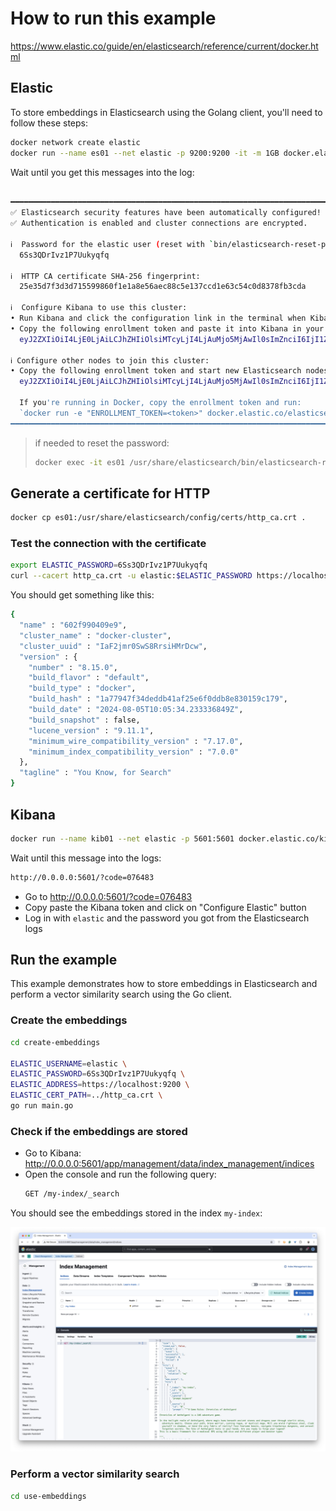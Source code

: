 # How to run this example

https://www.elastic.co/guide/en/elasticsearch/reference/current/docker.html

## Elastic
To store embeddings in Elasticsearch using the Golang client, you'll need to follow these steps:

```bash
docker network create elastic
docker run --name es01 --net elastic -p 9200:9200 -it -m 1GB docker.elastic.co/elasticsearch/elasticsearch:8.15.0
```

Wait until you get this messages into the log:
```bash

━━━━━━━━━━━━━━━━━━━━━━━━━━━━━━━━━━━━━━━━━━━━━━━━━━━━━━━━━━━━━━━━━━━━━━━━━━━━━━━━━━━━━━━━━━━━━━━━━━━━━━━━━━━━━━━━━━━━━━━━━━━━━━━━━━━━━━━━━━━━━━━━━━━━━━━━━━━━━━━━━━━━━━━━━━━━━━━━━━━━━━━━━━━━━━━━━━━━━━━━━━━━━━━━━━━━━━━━━━━━━━━━━━━━━━━━━━━━━━━━━━━━━━━━━━━
✅ Elasticsearch security features have been automatically configured!
✅ Authentication is enabled and cluster connections are encrypted.

ℹ️  Password for the elastic user (reset with `bin/elasticsearch-reset-password -u elastic`):
  6Ss3QDrIvz1P7Uukyqfq

ℹ️  HTTP CA certificate SHA-256 fingerprint:
  25e35d7f3d3d715599860f1e1a8e56aec88c5e137ccd1e63c54c0d8378fb3cda

ℹ️  Configure Kibana to use this cluster:
• Run Kibana and click the configuration link in the terminal when Kibana starts.
• Copy the following enrollment token and paste it into Kibana in your browser (valid for the next 30 minutes):
  eyJ2ZXIiOiI4LjE0LjAiLCJhZHIiOlsiMTcyLjI4LjAuMjo5MjAwIl0sImZnciI6IjI1ZTM1ZDdmM2QzZDcxNTU5OTg2MGYxZTFhOGU1NmFlYzg4YzVlMTM3Y2NkMWU2M2M1NGMwZDgzNzhmYjNjZGEiLCJrZXkiOiJVZXZpYzVFQldEcFR1b25wZzEwSTpldHF0c1REcFNOaVNGUFdGVzRxbkxBIn0=

ℹ️ Configure other nodes to join this cluster:
• Copy the following enrollment token and start new Elasticsearch nodes with `bin/elasticsearch --enrollment-token <token>` (valid for the next 30 minutes):
  eyJ2ZXIiOiI4LjE0LjAiLCJhZHIiOlsiMTcyLjI4LjAuMjo5MjAwIl0sImZnciI6IjI1ZTM1ZDdmM2QzZDcxNTU5OTg2MGYxZTFhOGU1NmFlYzg4YzVlMTM3Y2NkMWU2M2M1NGMwZDgzNzhmYjNjZGEiLCJrZXkiOiJVdXZpYzVFQldEcFR1b25wZzEwSToyRFdKMVlMc1RGQ0VVVU9QTm9VZlBnIn0=

  If you're running in Docker, copy the enrollment token and run:
  `docker run -e "ENROLLMENT_TOKEN=<token>" docker.elastic.co/elasticsearch/elasticsearch:8.15.0`
━━━━━━━━━━━━━━━━━━━━━━━━━━━━━━━━━━━━━━━━━━━━━━━━━━━━━━━━━━━━━━━━━━━━━━━━━━━━━━━━━━━━━━━━━━━━━━━━━━━━━━━━━━━━━━━━━━━━━━━━━━━━━━━━━━━━━━━━━━━━━━━━━━━━━━━━━━━━━━━━━━━━━━━━━━━━━━━━━━━━━━━━━━━━━━━━━━━━━━━━━━━━━━━━━━━━━━━━━━━━━━━━━━━━━━━━━━━━━━━━━━━━━━━━━━━

```

> if needed to reset the password:
> ```bash
> docker exec -it es01 /usr/share/elasticsearch/bin/elasticsearch-reset-password -u elastic
> ```

## Generate a certificate for HTTP

```bash
docker cp es01:/usr/share/elasticsearch/config/certs/http_ca.crt .
```

### Test the connection with the certificate

```bash
export ELASTIC_PASSWORD=6Ss3QDrIvz1P7Uukyqfq
curl --cacert http_ca.crt -u elastic:$ELASTIC_PASSWORD https://localhost:9200
```

You should get something like this:
```bash
{
  "name" : "602f990409e9",
  "cluster_name" : "docker-cluster",
  "cluster_uuid" : "IaF2jmr0SwS8RrsiHMrDcw",
  "version" : {
    "number" : "8.15.0",
    "build_flavor" : "default",
    "build_type" : "docker",
    "build_hash" : "1a77947f34deddb41af25e6f0ddb8e830159c179",
    "build_date" : "2024-08-05T10:05:34.233336849Z",
    "build_snapshot" : false,
    "lucene_version" : "9.11.1",
    "minimum_wire_compatibility_version" : "7.17.0",
    "minimum_index_compatibility_version" : "7.0.0"
  },
  "tagline" : "You Know, for Search"
}
```


## Kibana

```bash
docker run --name kib01 --net elastic -p 5601:5601 docker.elastic.co/kibana/kibana:8.15.0
```

Wait until this message into the logs:
```bash
http://0.0.0.0:5601/?code=076483
```

- Go to http://0.0.0.0:5601/?code=076483
- Copy paste the Kibana token and click on "Configure Elastic" button
- Log in with `elastic` and the password you got from the Elasticsearch logs

## Run the example

This example demonstrates how to store embeddings in Elasticsearch and perform a vector similarity search using the Go client.

### Create the embeddings

```bash
cd create-embeddings

ELASTIC_USERNAME=elastic \
ELASTIC_PASSWORD=6Ss3QDrIvz1P7Uukyqfq \
ELASTIC_ADDRESS=https://localhost:9200 \
ELASTIC_CERT_PATH=../http_ca.crt \
go run main.go
```

### Check if the embeddings are stored

- Go to Kibana: http://0.0.0.0:5601/app/management/data/index_management/indices
- Open the console and run the following query:
    ```bash
    GET /my-index/_search
    ```
You should see the embeddings stored in the index `my-index`:

![Kibana](./imgs/kibana.png)

### Perform a vector similarity search

```bash
cd use-embeddings

```